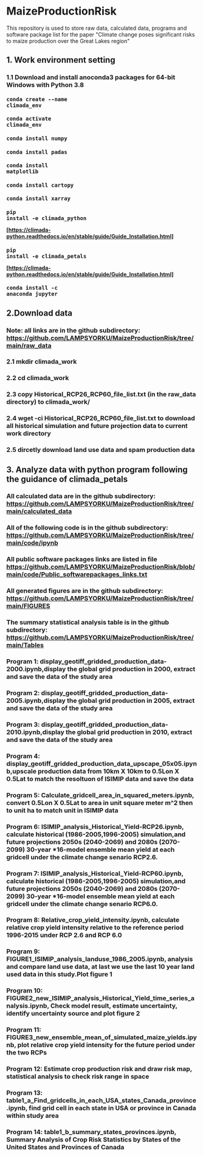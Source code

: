 # MaizeProductionRisk
This repository is used to store raw data, calculated data, programs and software package list for the paper "Climate change poses significant risks to maize production over the Great Lakes region"

## 1. Work environment setting 
### 1.1 Download and install anoconda3 packages for 64-bit Windows with Python 3.8
#### <pre>conda create --name climada_env</pre>
#### <pre>conda activate climada_env</pre>
#### <pre>conda install numpy</pre>
#### <pre>conda install padas</pre>
#### <pre>conda install matplotlib</pre>
#### <pre>conda install cartopy</pre>
#### <pre>conda install xarray</pre>
#### <pre>pip install -e climada_python</pre> [https://climada-python.readthedocs.io/en/stable/guide/Guide_Installation.html]
#### <pre>pip install -e climada_petals</pre> [https://climada-python.readthedocs.io/en/stable/guide/Guide_Installation.html]
#### <pre>conda install -c anaconda jupyter</pre>

## 2.Download data
### Note: all links are in the github subdirectory: https://github.com/LAMPSYORKU/MaizeProductionRisk/tree/main/raw_data

### 2.1 mkdir climada_work
### 2.2 cd climada_work
### 2.3 copy Historical_RCP26_RCP60_file_list.txt (in the raw_data directory) to climada_work/
### 2.4 wget -ci Historical_RCP26_RCP60_file_list.txt to download all historical simulation and future projection data to current work directory
### 2.5 dircetly download land use data and spam production data

## 3. Analyze data with python program following the guidance of climada_petals
### All calculated data are in the github subdirectory: https://github.com/LAMPSYORKU/MaizeProductionRisk/tree/main/calculated_data
### All of the following code is in the github subdirectory: https://github.com/LAMPSYORKU/MaizeProductionRisk/tree/main/code/ipynb
### All public software packages links are listed in file https://github.com/LAMPSYORKU/MaizeProductionRisk/blob/main/code/Public_softwarepackages_links.txt
### All generated figures are in the github subdirectory: https://github.com/LAMPSYORKU/MaizeProductionRisk/tree/main/FIGURES
### The summary statistical analysis table is in the github subdirectory: https://github.com/LAMPSYORKU/MaizeProductionRisk/tree/main/Tables

### Program 1: display_geotiff_gridded_production_data-2000.ipynb,display the global grid production in 2000, extract and save the data of the study area
### Program 2: display_geotiff_gridded_production_data-2005.ipynb,display the global grid production in 2005, extract and save the data of the study area
### Program 3: display_geotiff_gridded_production_data-2010.ipynb,display the global grid production in 2010, extract and save the data of the study area
### Program 4: display_geotiff_gridded_production_data_upscape_05x05.ipynb,upscale production data from 10km X 10km to 0.5Lon X 0.5Lat to match the resoltuon of ISIMIP data and save the data
### Program 5: Calculate_gridcell_area_in_squared_meters.ipynb, convert 0.5Lon X 0.5Lat to area in unit square meter m^2 then to unit ha to match unit in ISIMIP data
### Program 6: ISIMIP_analysis_Historical_Yield-RCP26.ipynb, calculate historical (1986-2005,1996-2005) simulation,and future projections 2050s (2040-2069) and 2080s (2070-2099) 30-year *16-model ensemble mean yield at each gridcell under the climate change senario RCP2.6. 
### Program 7: ISIMIP_analysis_Historical_Yield-RCP60.ipynb, calculate historical (1986-2005,1996-2005) simulation,and future projections 2050s (2040-2069) and 2080s (2070-2099) 30-year *16-model ensemble mean yield at each gridcell under the climate change senario RCP6.0. 
### Program 8: Relative_crop_yield_intensity.ipynb, calculate relative crop yield intensity relative to the reference period 1996-2015 under RCP 2.6 and RCP 6.0
### Program 9: FIGURE1_ISIMIP_analysis_landuse_1986_2005.ipynb, analysis and compare land use data, at last we use the last 10 year land used data in this study.Plot figure 1
### Program 10: FIGURE2_new_ISIMIP_analysis_Historical_Yield_time_series_analysis.ipynb, Check model result, estimate uncertainty, identify uncertainty source and plot figure 2
### Program 11: FIGURE3_new_ensemble_mean_of_simulated_maize_yields.ipynb, plot relative crop yield intensity for the future period under the two RCPs
### Program 12: Estimate crop production risk and draw risk map, statistical analysis to check risk range in space
### Program 13: table1_a_Find_gridcells_in_each_USA_states_Canada_province.ipynb, find grid cell in each state in USA or province in Canada within study area
### Program 14: table1_b_summary_states_provinces.ipynb, Summary Analysis of Crop Risk Statistics by States of the United States and Provinces of Canada
